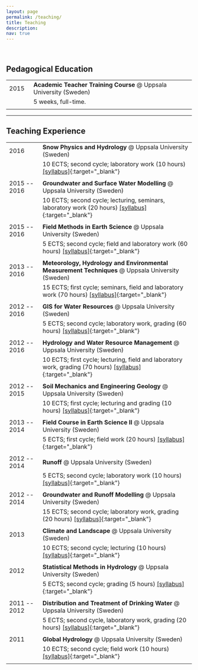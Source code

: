 ```yaml
---
layout: page
permalink: /teaching/
title: Teaching
description:
nav: true
---
```


&nbsp;

## Pedagogical Education

| | |
|-|-|
| 2015&nbsp;&nbsp; | **Academic Teacher Training Course** @ Uppsala University (Sweden) |
| | 5 weeks, full-time. |
| | |

---

## Teaching Experience

| | |
|-|-|
| 2016 | **Snow Physics and Hydrology** @ Uppsala University (Sweden) |
| | 10 ECTS; second cycle; laboratory work (10 hours) [[syllabus]](http://www.uu.se/en/admissions/master/selma/kursplan/?kKod=1GE056){:target="_blank"} |
| | |
| 2015 -- 2016 &nbsp;&nbsp; | **Groundwater and Surface Water Modelling** @ Uppsala University (Sweden) |
| | 10 ECTS; second cycle; lecturing, seminars, laboratory work (20 hours) [[syllabus]](http://www.uu.se/en/admissions/master/selma/kursplan/?kKod=1HY041){:target="_blank"} |
| | |
| 2015 -- 2016 | **Field Methods in Earth Science** @ Uppsala University (Sweden) |
| | 5 ECTS; second cycle; field and laboratory work (60 hours) [[syllabus]](http://www.uu.se/en/admissions/master/selma/kursplan/?kKod=1GE043){:target="_blank"} |
| | |
| 2013 -- 2016 | **Meteorology, Hydrology and Environmental Measurement Techniques** @ Uppsala University (Sweden) |
| | 15 ECTS; first cycle; seminars, field and laboratory work (70 hours) [[syllabus]](http://www.uu.se/en/admissions/master/selma/kursplan/?kKod=1TV015){:target="_blank"} |
| | |
| 2012 -- 2016 | **GIS for Water Resources** @ Uppsala University (Sweden) |
| | 5 ECTS; second cycle; laboratory work, grading (60 hours) [[syllabus]](https://www.uu.se/en/admissions/master/selma/kursplan/?kKod=1TV444){:target="_blank"} |
| | |
| 2012 -- 2016 | **Hydrology and Water Resource Management** @ Uppsala University (Sweden) |
| | 10 ECTS; first cycle; lecturing, field and laboratory work, grading (70 hours) [[syllabus]](http://www.uu.se/en/admissions/master/selma/kursplan/?kKod=1HY141){:target="_blank"} |
| | |
| 2012 -- 2015 | **Soil Mechanics and Engineering Geology** @ Uppsala University (Sweden) |
| | 10 ECTS; first cycle; lecturing and grading (10 hours) [[syllabus]](http://www.uu.se/en/admissions/master/selma/kursplan/?kKod=1GV047){:target="_blank"} |
| | |
| 2013 -- 2014 | **Field Course in Earth Science II** @ Uppsala University (Sweden) |
| | 5 ECTS; first cycle; field work (20 hours) [[syllabus]](http://www.uu.se/en/admissions/master/selma/kursplan/?kKod=1GV053){:target="_blank"} |
| | |
| 2012 -- 2014 | **Runoff** @ Uppsala University (Sweden) |
| | 5 ECTS; second cycle; laboratory work (10 hours) [[syllabus]](http://www.uu.se/en/admissions/master/selma/kursplan/?kKod=1TV443){:target="_blank"} |
| | |
| 2012 -- 2014 | **Groundwater and Runoff Modelling** @ Uppsala University (Sweden) |
| | 15 ECTS; second cycle; laboratory work, grading (20 hours) [[syllabus]](https://www.uu.se/en/admissions/master/selma/kursplan/?kKod=1HY000){:target="_blank"} |
| | |
| 2013 | **Climate and Landscape** @ Uppsala University (Sweden) |
| | 10 ECTS; second cycle; lecturing (10 hours) [[syllabus]](https://www.uu.se/en/admissions/master/selma/kursplan/?kKod=1GE111){:target="_blank"} |
| | |
| 2012 | **Statistical Methods in Hydrology** @ Uppsala University (Sweden) |
| | 5 ECTS; second cycle; grading (5 hours) [[syllabus]](https://www.uu.se/en/admissions/master/selma/kursplan/?kKod=1HY114){:target="_blank"} |
| | | 
| 2011 -- 2012 | **Distribution and Treatment of Drinking Water** @ Uppsala University (Sweden) |
| | 5 ECTS; second cycle, laboratory work, grading (20 hours) [[syllabus]](https://www.uu.se/en/admissions/master/selma/kursplan/?kKod=1TV441){:target="_blank"} |
| | |
| 2011 | **Global Hydrology** @ Uppsala University (Sweden) |
| | 10 ECTS; second cycle; field work (10 hours) [[syllabus]](https://www.uu.se/en/admissions/master/selma/kursplan/?kKod=1HY115){:target="_blank"} |
| | |
